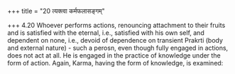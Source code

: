+++
title = "20 त्यक्त्वा कर्मफलासङ्गम्"

+++
4.20 Whoever performs actions, renouncing attachment to their fruits and
is satisfied with the eternal, i.e., satisfied with his own self, and
dependent on none, i.e., devoid of dependence on transient Prakrti (body
and external nature) - such a perosn, even though fully engaged in
actions, does not act at all. He is engaged in the practice of knowledge
under the form of action. Again, Karma, having the form of knowledge, is
examined:
